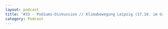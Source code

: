 ```yaml
---
layout: podcast
title: "#33 - Podiums-Diskussion // Klimabewegung Leipzig (17.10. im Grassi-Museum)"
category: Podcast
---
```


<p><script class="podigee-podcast-player" src="https://cdn.podigee.com/podcast-player/javascripts/podigee-podcast-player.js" data-configuration="https://interviews-4-future.podigee.io/33-i4f/embed?context=external"></script></p>
